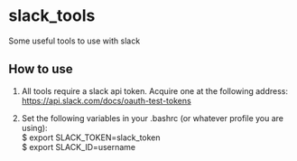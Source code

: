 # slack_tools
Some useful tools to use with slack  

## How to use
1. All tools require a slack api token. Acquire one at the following address:  
https://api.slack.com/docs/oauth-test-tokens

2. Set the following variables in your .bashrc (or whatever profile you are using):  
$ export SLACK_TOKEN=slack_token  
$ export SLACK_ID=username  
